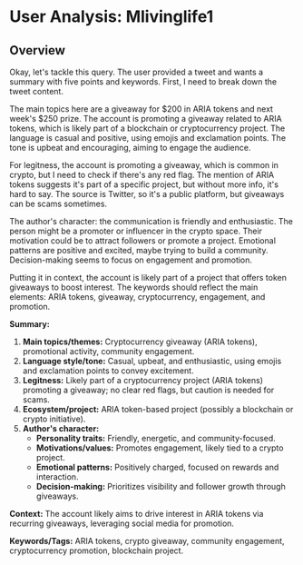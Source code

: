 # User Analysis: Mlivinglife1

## Overview

<think>
Okay, let's tackle this query. The user provided a tweet and wants a summary with five points and keywords. First, I need to break down the tweet content.

The main topics here are a giveaway for $200 in ARIA tokens and next week's $250 prize. The account is promoting a giveaway related to ARIA tokens, which is likely part of a blockchain or cryptocurrency project. The language is casual and positive, using emojis and exclamation points. The tone is upbeat and encouraging, aiming to engage the audience.

For legitness, the account is promoting a giveaway, which is common in crypto, but I need to check if there's any red flag. The mention of ARIA tokens suggests it's part of a specific project, but without more info, it's hard to say. The source is Twitter, so it's a public platform, but giveaways can be scams sometimes.

The author's character: the communication is friendly and enthusiastic. The person might be a promoter or influencer in the crypto space. Their motivation could be to attract followers or promote a project. Emotional patterns are positive and excited, maybe trying to build a community. Decision-making seems to focus on engagement and promotion.

Putting it in context, the account is likely part of a project that offers token giveaways to boost interest. The keywords should reflect the main elements: ARIA tokens, giveaway, cryptocurrency, engagement, and promotion.
</think>

**Summary:**  
1. **Main topics/themes:** Cryptocurrency giveaway (ARIA tokens), promotional activity, community engagement.  
2. **Language style/tone:** Casual, upbeat, and enthusiastic, using emojis and exclamation points to convey excitement.  
3. **Legitness:** Likely part of a cryptocurrency project (ARIA tokens) promoting a giveaway; no clear red flags, but caution is needed for scams.  
4. **Ecosystem/project:** ARIA token-based project (possibly a blockchain or crypto initiative).  
5. **Author's character:**  
   - **Personality traits:** Friendly, energetic, and community-focused.  
   - **Motivations/values:** Promotes engagement, likely tied to a crypto project.  
   - **Emotional patterns:** Positively charged, focused on rewards and interaction.  
   - **Decision-making:** Prioritizes visibility and follower growth through giveaways.  

**Context:** The account likely aims to drive interest in ARIA tokens via recurring giveaways, leveraging social media for promotion.  

**Keywords/Tags:** ARIA tokens, crypto giveaway, community engagement, cryptocurrency promotion, blockchain project.